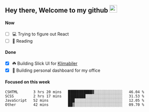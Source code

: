 ## Hey there, Welcome to my github <img src="https://media.giphy.com/media/hvRJCLFzcasrR4ia7z/giphy.gif" width="25px">

#### Now
- [ ] 💻 Trying to figure out React
- [ ] 📕 Reading

#### Done
- [x] ☘️ Building Slick UI for [Klimabiler](https://klimabiler.dk)
- [x] 🚀 Building personal dashboard for my office
 
 #### Focused on this week
<!--START_SECTION:waka-->

```text
CSHTML       3 hrs 20 mins   ███████████▓░░░░░░░░░░░░░   46.04 %
SCSS         2 hrs 17 mins   ████████░░░░░░░░░░░░░░░░░   31.53 %
JavaScript   52 mins         ███░░░░░░░░░░░░░░░░░░░░░░   12.05 %
Other        42 mins         ██▒░░░░░░░░░░░░░░░░░░░░░░   09.70 %
```

<!--END_SECTION:waka-->

